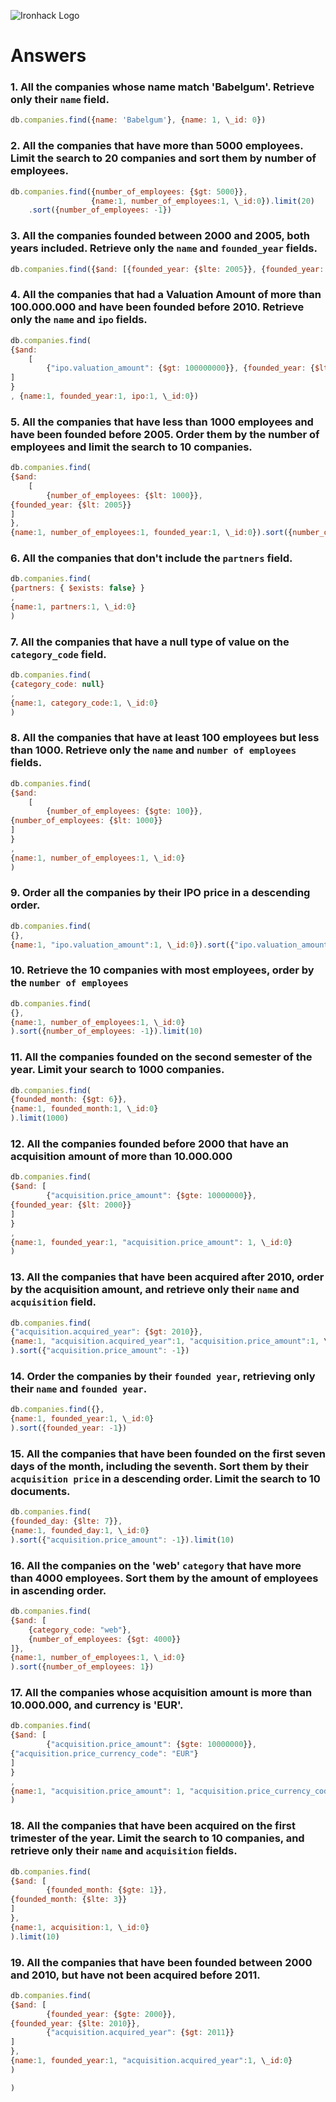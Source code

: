 ![Ironhack Logo](https://i.imgur.com/1QgrNNw.png)

# Answers

### 1. All the companies whose name match 'Babelgum'. Retrieve only their `name` field.

```js
db.companies.find({name: 'Babelgum'}, {name: 1, \_id: 0})
```



### 2. All the companies that have more than 5000 employees. Limit the search to 20 companies and sort them by **number of employees**.

```js
db.companies.find({number_of_employees: {$gt: 5000}},
                  {name:1, number_of_employees:1, \_id:0}).limit(20)
    .sort({number_of_employees: -1})
```

### 3. All the companies founded between 2000 and 2005, both years included. Retrieve only the `name` and `founded_year` fields.

```js
db.companies.find({$and: [{founded_year: {$lte: 2005}}, {founded_year: {$gte: 2000}}]}, {name:1, founded_year:1, \_id:0})
```

### 4. All the companies that had a Valuation Amount of more than 100.000.000 and have been founded before 2010. Retrieve only the `name` and `ipo` fields.

```js
db.companies.find(
{$and: 
    [
        {"ipo.valuation_amount": {$gt: 100000000}}, {founded_year: {$lt: 2010}}
]
}
, {name:1, founded_year:1, ipo:1, \_id:0})
```

### 5. All the companies that have less than 1000 employees and have been founded before 2005. Order them by the number of employees and limit the search to 10 companies.

```js
db.companies.find(
{$and: 
    [
        {number_of_employees: {$lt: 1000}},
{founded_year: {$lt: 2005}}
]
},
{name:1, number_of_employees:1, founded_year:1, \_id:0}).sort({number_of_employees: -1}).limit(10)
```

### 6. All the companies that don't include the `partners` field.

```js
db.companies.find(
{partners: { $exists: false} }
,
{name:1, partners:1, \_id:0}
)
```



### 7. All the companies that have a null type of value on the `category_code` field.

```js
db.companies.find(
{category_code: null}
,
{name:1, category_code:1, \_id:0}
)
```



### 8. All the companies that have at least 100 employees but less than 1000. Retrieve only the `name` and `number of employees` fields.

```js
db.companies.find(
{$and: 
    [
        {number_of_employees: {$gte: 100}},
{number_of_employees: {$lt: 1000}}
]
}
,
{name:1, number_of_employees:1, \_id:0}
)
```



### 9. Order all the companies by their IPO price in a descending order.

```js
db.companies.find(
{},
{name:1, "ipo.valuation_amount":1, \_id:0}).sort({"ipo.valuation_amount": -1})
```



### 10. Retrieve the 10 companies with most employees, order by the `number of employees`

```js
db.companies.find(
{},
{name:1, number_of_employees:1, \_id:0}
).sort({number_of_employees: -1}).limit(10)
```



### 11. All the companies founded on the second semester of the year. Limit your search to 1000 companies.

```js
db.companies.find(
{founded_month: {$gt: 6}},
{name:1, founded_month:1, \_id:0}
).limit(1000)
```



### 12. All the companies founded before 2000 that have an acquisition amount of more than 10.000.000

```js
db.companies.find(
{$and: [
        {"acquisition.price_amount": {$gte: 10000000}},
{founded_year: {$lt: 2000}}
]
}
,
{name:1, founded_year:1, "acquisition.price_amount": 1, \_id:0}
)
```



### 13. All the companies that have been acquired after 2010, order by the acquisition amount, and retrieve only their `name` and `acquisition` field.

```js
db.companies.find(
{"acquisition.acquired_year": {$gt: 2010}},
{name:1, "acquisition.acquired_year":1, "acquisition.price_amount":1, \_id:0}
).sort({"acquisition.price_amount": -1})
```



### 14. Order the companies by their `founded year`, retrieving only their `name` and `founded year`.

```js
db.companies.find({},
{name:1, founded_year:1, \_id:0}
).sort({founded_year: -1})
```



### 15. All the companies that have been founded on the first seven days of the month, including the seventh. Sort them by their `acquisition price` in a descending order. Limit the search to 10 documents.

```js
db.companies.find(
{founded_day: {$lte: 7}},
{name:1, founded_day:1, \_id:0}
).sort({"acquisition.price_amount": -1}).limit(10)
```



### 16. All the companies on the 'web' `category` that have more than 4000 employees. Sort them by the amount of employees in ascending order.

```js
db.companies.find(
{$and: [
    {category_code: "web"},
    {number_of_employees: {$gt: 4000}}
]},
{name:1, number_of_employees:1, \_id:0}
).sort({number_of_employees: 1})
```



### 17. All the companies whose acquisition amount is more than 10.000.000, and currency is 'EUR'.

```js
db.companies.find(
{$and: [
        {"acquisition.price_amount": {$gte: 10000000}},
{"acquisition.price_currency_code": "EUR"}
]
}
,
{name:1, "acquisition.price_amount": 1, "acquisition.price_currency_code": 1, \_id:0}
)
```



### 18. All the companies that have been acquired on the first trimester of the year. Limit the search to 10 companies, and retrieve only their `name` and `acquisition` fields.

```js
db.companies.find(
{$and: [
        {founded_month: {$gte: 1}},
{founded_month: {$lte: 3}}
]
},
{name:1, acquisition:1, \_id:0}
).limit(10)
```



### 19. All the companies that have been founded between 2000 and 2010, but have not been acquired before 2011.

```js
db.companies.find(
{$and: [
        {founded_year: {$gte: 2000}},
{founded_year: {$lte: 2010}},
        {"acquisition.acquired_year": {$gt: 2011}}
]
},
{name:1, founded_year:1, "acquisition.acquired_year":1, \_id:0}
)

)
```


